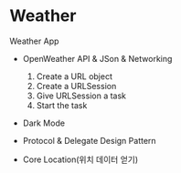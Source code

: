 # Weather
Weather App

- OpenWeather API & JSon & Networking
   1. Create a URL object
   2. Create a URLSession
   3. Give URLSession a task
   4. Start the task
   
- Dark Mode

- Protocol & Delegate Design Pattern

- Core Location(위치 데이터 얻기)
